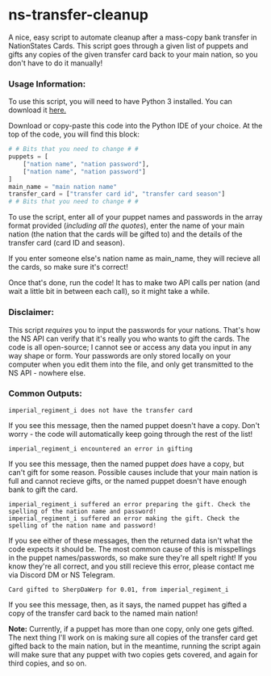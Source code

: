 # ns-transfer-cleanup
A nice, easy script to automate cleanup after a mass-copy bank transfer in NationStates Cards. This script goes through a given list of puppets and gifts any copies of the given transfer card back to your main nation, so you don't have to do it manually!

### Usage Information:
To use this script, you will need to have Python 3 installed. You can download it [here.](https://www.python.org/downloads/)

Download or copy-paste this code into the Python IDE of your choice.
At the top of the code, you will find this block:
```python
# # Bits that you need to change # #
puppets = [
    ["nation name", "nation password"],
    ["nation name", "nation password"]
]
main_name = "main nation name"
transfer_card = ["transfer card id", "transfer card season"]
# # Bits that you need to change # #
```
To use the script, enter all of your puppet names and passwords in the array format provided (*including all the quotes*), enter the name of your main nation (the nation that the cards will be gifted to) and the details of the transfer card (card ID and season).

If you enter someone else's nation name as main_name, they will recieve all the cards, so make sure it's correct!

Once that's done, run the code! It has to make two API calls per nation (and wait a little bit in between each call), so it might take a while. 
### Disclaimer:
This script *requires* you to input the passwords for your nations. That's how the NS API can verify that it's really you who wants to gift the cards. The code is all open-source; I cannot see or access any data you input in any way shape or form. Your passwords are only stored locally on your computer when you edit them into the file, and only get transmitted to the NS API - nowhere else.
### Common Outputs:
```
imperial_regiment_i does not have the transfer card
```
If you see this message, then the named puppet doesn't have a copy. Don't worry - the code will automatically keep going through the rest of the list!
```
imperial_regiment_i encountered an error in gifting
```
If you see this message, then the named puppet *does* have a copy, but can't gift for some reason. Possible causes include that your main nation is full and cannot recieve gifts, or the named puppet doesn't have enough bank to gift the card.
```
imperial_regiment_i suffered an error preparing the gift. Check the spelling of the nation name and password!
imperial_regiment_i suffered an error making the gift. Check the spelling of the nation name and password!
```
If you see either of these messages, then the returned data isn't what the code expects it should be. The most common cause of this is misspellings in the puppet names/passwords, so make sure they're all spelt right! If you know they're all correct, and you still recieve this error, please contact me via Discord DM or NS Telegram.
```
Card gifted to SherpDaWerp for 0.01, from imperial_regiment_i
```
If you see this message, then, as it says, the named puppet has gifted a copy of the transfer card back to the named main nation!

**Note:**
Currently, if a puppet has more than one copy, only one gets gifted. The next thing I'll work on is making sure all copies of the transfer card get gifted back to the main nation, but in the meantime, running the script again will make sure that any puppet with two copies gets covered, and again for third copies, and so on.
